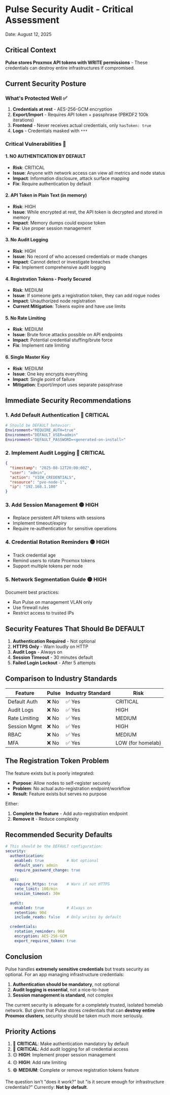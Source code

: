 # Pulse Security Audit - Critical Assessment
Date: August 12, 2025

## Critical Context
**Pulse stores Proxmox API tokens with WRITE permissions** - These credentials can destroy entire infrastructures if compromised.

## Current Security Posture

### What's Protected Well ✅
1. **Credentials at rest** - AES-256-GCM encryption
2. **Export/Import** - Requires API token + passphrase (PBKDF2 100k iterations)
3. **Frontend** - Never receives actual credentials, only `hasToken: true`
4. **Logs** - Credentials masked with `***`

### Critical Vulnerabilities 🔴

#### 1. **NO AUTHENTICATION BY DEFAULT**
- **Risk**: CRITICAL
- **Issue**: Anyone with network access can view all metrics and node status
- **Impact**: Information disclosure, attack surface mapping
- **Fix**: Require authentication by default

#### 2. **API Token in Plain Text (in memory)**
- **Risk**: HIGH
- **Issue**: While encrypted at rest, the API token is decrypted and stored in memory
- **Impact**: Memory dumps could expose token
- **Fix**: Use proper session management

#### 3. **No Audit Logging**
- **Risk**: HIGH
- **Issue**: No record of who accessed credentials or made changes
- **Impact**: Cannot detect or investigate breaches
- **Fix**: Implement comprehensive audit logging

#### 4. **Registration Tokens - Poorly Secured**
- **Risk**: MEDIUM
- **Issue**: If someone gets a registration token, they can add rogue nodes
- **Impact**: Unauthorized node registration
- **Current Mitigation**: Tokens expire and have use limits

#### 5. **No Rate Limiting**
- **Risk**: MEDIUM
- **Issue**: Brute force attacks possible on API endpoints
- **Impact**: Potential credential stuffing/brute force
- **Fix**: Implement rate limiting

#### 6. **Single Master Key**
- **Risk**: MEDIUM
- **Issue**: One key encrypts everything
- **Impact**: Single point of failure
- **Mitigation**: Export/import uses separate passphrase

## Immediate Security Recommendations

### 1. Add Default Authentication 🔴 CRITICAL
```bash
# Should be DEFAULT behavior:
Environment="REQUIRE_AUTH=true"
Environment="DEFAULT_USER=admin"
Environment="DEFAULT_PASSWORD=<generated-on-install>"
```

### 2. Implement Audit Logging 🔴 CRITICAL
```json
{
  "timestamp": "2025-08-12T20:00:00Z",
  "user": "admin",
  "action": "VIEW_CREDENTIALS",
  "resource": "pve-node-1",
  "ip": "192.168.1.100"
}
```

### 3. Add Session Management 🟡 HIGH
- Replace persistent API tokens with sessions
- Implement timeout/expiry
- Require re-authentication for sensitive operations

### 4. Credential Rotation Reminders 🟡 HIGH
- Track credential age
- Remind users to rotate Proxmox tokens
- Support multiple tokens per node

### 5. Network Segmentation Guide 🟡 HIGH
Document best practices:
- Run Pulse on management VLAN only
- Use firewall rules
- Restrict access to trusted IPs

## Security Features That Should Be DEFAULT

1. **Authentication Required** - Not optional
2. **HTTPS Only** - Warn loudly on HTTP
3. **Audit Logs** - Always on
4. **Session Timeout** - 30 minutes default
5. **Failed Login Lockout** - After 5 attempts

## Comparison to Industry Standards

| Feature | Pulse | Industry Standard | Risk |
|---------|-------|------------------|------|
| Default Auth | ❌ No | ✅ Yes | CRITICAL |
| Audit Logs | ❌ No | ✅ Yes | HIGH |
| Rate Limiting | ❌ No | ✅ Yes | MEDIUM |
| Session Mgmt | ❌ No | ✅ Yes | HIGH |
| RBAC | ❌ No | ✅ Yes | MEDIUM |
| MFA | ❌ No | ✅ Yes | LOW (for homelab) |

## The Registration Token Problem

The feature exists but is poorly integrated:
- **Purpose**: Allow nodes to self-register securely
- **Problem**: No actual auto-registration endpoint/workflow
- **Result**: Feature exists but serves no purpose

Either:
1. **Complete the feature** - Add auto-registration endpoint
2. **Remove it** - Reduce complexity

## Recommended Security Defaults

```yaml
# This should be the DEFAULT configuration:
security:
  authentication:
    enabled: true          # Not optional
    default_user: admin    
    require_password_change: true
  
  api:
    require_https: true    # Warn if not HTTPS
    rate_limit: 100/min
    session_timeout: 30m
  
  audit:
    enabled: true          # Always on
    retention: 90d
    include_reads: false   # Only writes by default
  
  credentials:
    rotation_reminder: 90d
    encryption: AES-256-GCM
    export_requires_token: true
```

## Conclusion

Pulse handles **extremely sensitive credentials** but treats security as optional. For an app managing infrastructure credentials:

1. **Authentication should be mandatory**, not optional
2. **Audit logging is essential**, not a nice-to-have  
3. **Session management is standard**, not complex

The current security is adequate for a completely trusted, isolated homelab network. But given that Pulse stores credentials that can **destroy entire Proxmox clusters**, security should be taken much more seriously.

## Priority Actions

1. 🔴 **CRITICAL**: Make authentication mandatory by default
2. 🔴 **CRITICAL**: Add audit logging for all credential access
3. 🟡 **HIGH**: Implement proper session management
4. 🟡 **HIGH**: Add rate limiting
5. 🟢 **MEDIUM**: Complete or remove registration tokens feature

The question isn't "does it work?" but "is it secure enough for infrastructure credentials?" Currently: **Not by default**.